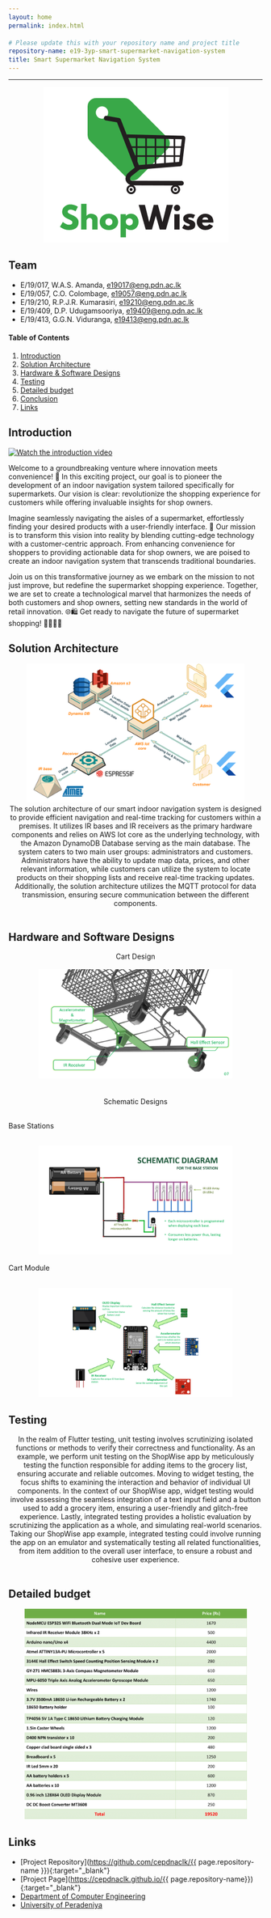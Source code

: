 ```yaml
---
layout: home
permalink: index.html

# Please update this with your repository name and project title
repository-name: e19-3yp-smart-supermarket-navigation-system
title: Smart Supermarket Navigation System
---
```


[comment]: # "This is the standard layout for the project, but you can clean this and use your own template"

<!-- # Smart Supermarket Navigation System -->

---

<center>
<img src="./images/logo.png" alt="Image" style="width:367px;height:308px;">
</center>

## Team
-  E/19/017, W.A.S. Amanda, [e19017@eng.pdn.ac.lk](mailto:e19017@eng.pdn.ac.lk)
-  E/19/057, C.O. Colombage, [e19057@eng.pdn.ac.lk](mailto:e19057@eng.pdn.ac.lk)
-  E/19/210, R.P.J.R. Kumarasiri, [e19210@eng.pdn.ac.lk](mailto:e19210@eng.pdn.ac.lk)
-  E/19/409, D.P. Udugamsooriya, [e19409@eng.pdn.ac.lk](mailto:e19409@eng.pdn.ac.lk)
-  E/19/413, G.G.N. Viduranga, [e19413@eng.pdn.ac.lk](mailto:e19413@eng.pdn.ac.lk)

<!-- Image (photo/drawing of the final hardware) should be here -->

<!-- This is a sample image, to show how to add images to your page. To learn more options, please refer [this](https://projects.ce.pdn.ac.lk/docs/faq/how-to-add-an-image/) -->

<!-- ![Sample Image](./images/sample.png) -->

#### Table of Contents
1. [Introduction](#introduction)
2. [Solution Architecture](#solution-architecture )
3. [Hardware & Software Designs](#hardware-and-software-designs)
4. [Testing](#testing)
5. [Detailed budget](#detailed-budget)
6. [Conclusion](#conclusion)
7. [Links](#links)

## Introduction

[![Watch the introduction video](https://img.youtube.com/vi/upUBr0OQrU0/0.jpg)](https://www.youtube.com/watch?v=upUBr0OQrU0)

Welcome to a groundbreaking venture where innovation meets convenience! 🚀 In this exciting project, our goal is to pioneer the development of an indoor navigation system tailored specifically for supermarkets. Our vision is clear: revolutionize the shopping experience for customers while offering invaluable insights for shop owners.

Imagine seamlessly navigating the aisles of a supermarket, effortlessly finding your desired products with a user-friendly interface. 🛒 Our mission is to transform this vision into reality by blending cutting-edge technology with a customer-centric approach. From enhancing convenience for shoppers to providing actionable data for shop owners, we are poised to create an indoor navigation system that transcends traditional boundaries.

Join us on this transformative journey as we embark on the mission to not just improve, but redefine the supermarket shopping experience. Together, we are set to create a technological marvel that harmonizes the needs of both customers and shop owners, setting new standards in the world of retail innovation. 🌐🛍️ Get ready to navigate the future of supermarket shopping! 🌟🚶‍♂️🏬

## Solution Architecture

<center>
<img src="./images/arch_new.png" alt="Image" style="width:434px;height:275px;">
</center>
<center>
The solution architecture of our smart indoor navigation system is designed to provide efficient navigation and real-time tracking for customers within a premises. It utilizes IR bases and IR receivers as the primary hardware components and relies on AWS Iot core as the underlying technology, with the Amazon DynamoDB Database serving as the main database. The system caters to two main user groups: administrators and customers. Administrators have the ability to update map data, prices, and other relevant information, while customers can utilize the system to locate products on their shopping lists and receive real-time tracking updates. Additionally, the solution architecture utilizes the MQTT protocol for data transmission, ensuring secure communication between the different components.
<br>
<br>
</center>


<!-- High level diagram + description -->

## Hardware and Software Designs

<center>
Cart Design
<br>
<br>
</center>
<center>
<img src="./images/cart2.png" alt="Image" style="width:384px;height:216px;">
</center>
<center>
<br>
<br>
Schematic Designs
<br>
<br>
</center>

Base Stations
<br>
<br>
<center>
<img src="./images/base_station.png" alt="Image" style="width:384px;height:216px;">
</center>

Cart Module
<br>
<br>
<center>
<img src="./images/cart_module.png" alt="Image" style="width:384px;height:216px;">
</center>



<!-- Detailed designs with many sub-sections -->

## Testing


<center>
In the realm of Flutter testing, unit testing involves scrutinizing isolated functions or methods to verify their correctness and functionality. As an example, we perform unit testing on the ShopWise app by meticulously testing the function responsible for adding items to the grocery list, ensuring accurate and reliable outcomes. Moving to widget testing, the focus shifts to examining the interaction and behavior of individual UI components. In the context of our ShopWise app, widget testing would involve assessing the seamless integration of a text input field and a button used to add a grocery item, ensuring a user-friendly and glitch-free experience. Lastly, integrated testing provides a holistic evaluation by scrutinizing the application as a whole, and simulating real-world scenarios. Taking our ShopWise app example, integrated testing could involve running the app on an emulator and systematically testing all related functionalities, from item addition to the overall user interface, to ensure a robust and cohesive user experience.
<br>
<br>
</center>


<!-- Testing done on hardware and software, detailed + summarized results -->

## Detailed budget

<center>
<img src="./images/budget.png" alt="Image" style="width:441px;height:417px;">
</center>



<!-- All items and costs

| Item          | Quantity  | Unit Cost  | Total  |
| ------------- |:---------:|:----------:|-------:|
| Sample item   | 5         | 10 LKR     | 50 LKR | -->




<!-- What was achieved, future developments, commercialization plans -->

## Links

- [Project Repository](https://github.com/cepdnaclk/{{ page.repository-name }}){:target="_blank"}
- [Project Page](https://cepdnaclk.github.io/{{ page.repository-name}}){:target="_blank"}
- [Department of Computer Engineering](http://www.ce.pdn.ac.lk/)
- [University of Peradeniya](https://eng.pdn.ac.lk/)

[//]: # (Please refer this to learn more about Markdown syntax)
[//]: # (https://github.com/adam-p/markdown-here/wiki/Markdown-Cheatsheet)

